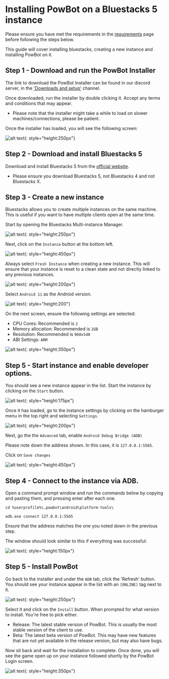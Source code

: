# Installing PowBot on a Bluestacks 5 instance

Please ensure you have met the requirements in the [requirements](../install/index.md) page before following the steps below.

This guide will cover installing bluestacks, creating a new instance and installing PowBot on it.

## Step 1 - Download and run the PowBot Installer

The link to download the PowBot Installer can be found in our discord server, in the ['Downloads and setup'](https://discordapp.com/channels/341014842745815054/976860980187390072) channel.

Once downloaded, run the installer by double clicking it. Accept any terms and conditions that may appear.

* Please note that the installer might take a while to load on slower machines/connections, please be patient.

Once the installer has loaded, you will see the following screen:


![alt text](image.png){: style="height:250px"}


## Step 2 - Download and install Bluestacks 5

Download and install Bluestacks 5 from the [official website](https://www.bluestacks.com/download.html).

* Please ensure you download Bluestacks 5, not Bluestacks 4 and not Bluestacks X.

## Step 3 - Create a new instance

Bluestacks allows you to create multiple instances on the same machine. This is useful if you want to have multiple clients open at the same time.

Start by opening the Bluestacks Multi-instance Manager.

![alt text](image-7.png){: style="height:250px"}

Next, click on the `Instance` button at the bottom left.

![alt text](image-8.png){: style="height:450px"}

Always select `Fresh Instance` when creating a new instance. This will ensure that your instance is reset to a clean state and not directly linked to any previous instances.

![alt text](image-9.png){: style="height:200px"}

Select `Android 11` as the Android version.

![alt text](image-10.png){: style="height:200"}

On the next screen, ensure the following settings are selected:

- CPU Cores: Recommended is `2`
- Memory allocation: Recommended is `2GB`
- Resolution: Recommended is `960x540`
- ABI Settings: `ARM`

![alt text](image-11.png){: style="height:350px"}

## Step 5 - Start instance and enable developer options.

You should see a new instance appear in the list. Start the instance by clicking on the `Start` button.

![alt text](image-12.png){: style="height:175px"}

Once it has loaded, go to the instance settings by clicking on the hamburger menu in the top right and selecting `Settings`.

![alt text](image-13.png){: style="height:200px"}

Next, go the the `Advanced` tab, enable `Android Debug Bridge (ADB)`  

Please note down the address shown. In this case, it is `127.0.0.1:5565`.

Click on `Save changes`

![alt text](image-14.png){: style="height:450px"}


## Step 4 - Connect to the instance via ADB.

Open a command prompt window and run the commands below by copying and pasting them, and pressing enter after each one.

```
cd %userprofile%\.powbot\android\platform-tools\
```

```
adb.exe connect 127.0.0.1:5565
```

Ensure that the address matches the one you noted down in the previous step.


The window should look similar to this if everything was successful:

![alt text](image-15.png){: style="height:150px"}



## Step 5 - Install PowBot

Go back to the installer and under the `ADB` tab, click the 'Refresh' button. You should see your instance appear in the list with an `[ONLINE]` tag next to it.

![alt text](image-16.png){: style="height:250px"}

Select it and click on the `Install` button. When prompted for what version to install. You're free to pick either.

* Release: The latest stable version of PowBot. This is usually the most stable version of the client to use.
* Beta: The latest beta version of PowBot. This may have new features that are not yet available in the release version, but may also have bugs.


Now sit back and wait for the installation to complete. Once done, you will see the game open up on your instance followed shortly by the PowBot Login screen.


![alt text](image-117.png){: style="height:350px"}

